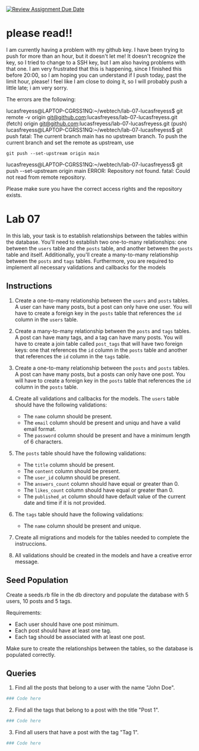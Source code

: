 [![Review Assignment Due Date](https://classroom.github.com/assets/deadline-readme-button-24ddc0f5d75046c5622901739e7c5dd533143b0c8e959d652212380cedb1ea36.svg)](https://classroom.github.com/a/0PWCtUDg)
# please read!!

I am currently having a problem with my github key. I have been trying to push for more than an hour, but it doesn't let me! It doesn't recognize the key, so I tried to change to a SSH key, but I am also having problems with that one. I am very frustrated that this is happening, since I finished this before 20:00, so I am hoping you can understand if I push today, past the limit hour, please! I feel like I am close to doing it, so I will probably push a little late; i am very sorry.

The errors are the following:

lucasfreyess@LAPTOP-CGRSS1NQ:~/webtech/lab-07-lucasfreyess$ git remote -v
origin  git@github.com:lucasfreyess/lab-07-lucasfreyess.git (fetch)
origin  git@github.com:lucasfreyess/lab-07-lucasfreyess.git (push)
lucasfreyess@LAPTOP-CGRSS1NQ:~/webtech/lab-07-lucasfreyess$ git push
fatal: The current branch main has no upstream branch.
To push the current branch and set the remote as upstream, use

    git push --set-upstream origin main

lucasfreyess@LAPTOP-CGRSS1NQ:~/webtech/lab-07-lucasfreyess$ git push --set-upstream origin main
ERROR: Repository not found.
fatal: Could not read from remote repository.

Please make sure you have the correct access rights
and the repository exists.

# Lab 07

In this lab, your task is to establish relationships between the tables within the database. You'll need to establish two one-to-many relationships: one between the `users` table and the `posts` table, and another between the `posts` table and itself. Additionally, you'll create a many-to-many relationship between the `posts` and `tags` tables. Furthermore, you are required to implement all necessary validations and callbacks for the models

## Instructions

1. Create a one-to-many relationship between the `users` and `posts` tables. A user can have many posts, but a post can only have one user. You will have to create a foreign key in the `posts` table that references the `id` column in the `users` table.

2. Create a many-to-many relationship between the `posts` and `tags` tables. A post can have many tags, and a tag can have many posts. You will have to create a join table called `post_tags` that will have two foreign keys: one that references the `id` column in the `posts` table and another that references the `id` column in the `tags` table.

3. Create a one-to-many relationship between the `posts` and `posts` tables. A post can have many posts, but a posts can only have one post. You will have to create a foreign key in the `posts` table that references the `id` column in the `posts` table.

4. Create all validations and callbacks for the models. The `users` table should have the following validations:
   - The `name` column should be present.
   - The `email` column should be present and uniqu and have a valid email format.
   - The `password` column should be present and have a minimum length of 6 characters.

5. The `posts` table should have the following validations:
    - The `title` column should be present.
    - The `content` column should be present.
    - The `user_id` column should be present.
    - The `answers_count` column should have equal or greater than 0.
    - The `likes_count` column should have equal or greater than 0.
    - The `published_at` column should have default value of the current date and time if it is not provided.
  
6. The `tags` table should have the following validations:
    - The `name` column should be present and unique.

7. Create all migrations and models for the tables needed to complete the instruccions.

8. All validations should be created in the models and have a creative error message.

## Seed Population

Create a seeds.rb file in the db directory and populate the database with 5 users, 10 posts and 5 tags.

Requirements:

- Each user should have one post minimum.
- Each post should have at least one tag.
- Each tag should be associated with at least one post.

Make sure to create the relationships between the tables, so the database is populated correctly.

## Queries

1. Find all the posts that belong to a user with the name "John Doe".

```ruby
### Code here
```

2. Find all the tags that belong to a post with the title "Post 1".

```ruby
### Code here
```

3. Find all users that have a post with the tag "Tag 1".

```ruby
### Code here
```
